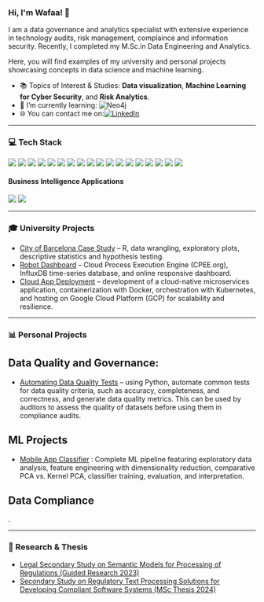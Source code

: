### Hi, I'm Wafaa! 👋 
I am a data governance and analytics specialist with extensive experience in technology audits, risk management, complaince and information security. Recently, I completed my M.Sc.in Data Engineering and Analytics. 

Here, you will find examples of my university and personal projects showcasing concepts in data science and machine learning.

- 📚 Topics of Interest & Studies: **Data visualization**, **Machine Learning for Cyber Security**, and **Risk Analytics**.
- 🌱 I’m currently learning: ![Neo4j](https://img.shields.io/badge/Neo4j-4581C3?&style=for-the-badge&logo=neo4j&logoColor=white)
- 🌐 You can contact me on:[![LinkedIn](https://img.shields.io/badge/linkedin-0A66C2?&style=for-the-badge&logo=linkedin&logoColor=white)](https://www.linkedin.com/in/wabusadah/)

---
### 💻 Tech Stack
<img src="https://img.shields.io/badge/python%20-%2314354C.svg?&style=for-the-badge&logo=python&logoColor=white"/> <img src="https://img.shields.io/badge/r-%23276DC3.svg?&style=for-the-badge&logo=r&logoColor=white"/> <img src="https://img.shields.io/badge/c++%20-%2300599C.svg?&style=for-the-badge&logo=c%2B%2B&ogoColor=white"/> <img src="https://img.shields.io/badge/javascript%20-%23323330.svg?&style=for-the-badge&logo=javascript&logoColor=%23F7DF1E"/> <img src ="https://img.shields.io/badge/oracle%20-%23F00000.svg?&style=for-the-badge&logo=oracle&logoColor=white" /> <img src="https://img.shields.io/badge/mysql-%2300f.svg?&style=for-the-badge&logo=mysql&logoColor=white"/> <img src="https://img.shields.io/badge/Microsoft%20SQL%20Sever-CC2927?style=for-the-badge&logo=microsoft%20sql%20server&logoColor=white" /> <img src ="https://img.shields.io/badge/postgres-%23316192.svg?&style=for-the-badge&logo=postgresql&logoColor=white"/> <img src ="https://img.shields.io/badge/MongoDB-%234ea94b.svg?&style=for-the-badge&logo=mongodb&logoColor=white"/> <img src="https://img.shields.io/badge/numpy-%23013243.svg?style=for-the-badge&logo=numpy&logoColor=white" /> <img src="https://img.shields.io/badge/pandas-%23150458.svg?style=for-the-badge&logo=pandas&logoColor=white" /> <img src="https://img.shields.io/badge/scikit--learn-%23F7931E.svg?style=for-the-badge&logo=scikit-learn&logoColor=white" /> <img src="https://img.shields.io/badge/SciPy-%230C55A5.svg?style=for-the-badge&logo=scipy&logoColor=%white" /> <img src="https://img.shields.io/badge/AWS%20-%23FF9900.svg?&style=for-the-badge&logo=amazon-aws&logoColor=white"/> <img src="https://img.shields.io/badge/Google%20Cloud%20-%234285F4.svg?&style=for-the-badge&logo=google-cloud&logoColor=white"/> <img src="https://img.shields.io/badge/docker%20-%230db7ed.svg?&style=for-the-badge&logo=docker&logoColor=white"/> <img src="https://img.shields.io/badge/kubernetes%20-%23326ce5.svg?&style=for-the-badge&logo=kubernetes&logoColor=white"/> <img src ="https://img.shields.io/badge/jira-%230A0FFF.svg?style=for-the-badge&logo=jira&logoColor=white" /> 

#### Business Intelligence Applications 
<img src="https://img.shields.io/badge/tableau-E97627?&style=for-the-badge&logo=Tableau&logoColor=white" /> <img src ="https://img.shields.io/badge/power_bi-F2C811?style=for-the-badge&logo=powerbi&logoColor=black" />

---
### 🎓 University Projects  
- [City of Barcelona Case Study](https://github.com/WafaaN/Barcelona-Case-Study-Statistics-with-R) – R, data wrangling, exploratory plots, descriptive statistics and hypothesis testing.  
- [Robot Dashboard](https://github.com/WafaaN/Robot_Dashboard_CPEE_PAIS) – Cloud Process Execution Engine (CPEE.org), InfluxDB time-series database, and online responsive dashboard.
- [Cloud App Deployment](https://github.com/abhishekkarki/cloud-app-deployment) – development of a  cloud-native microservices application, containerization with Docker, orchestration with Kubernetes, and hosting on Google Cloud Platform (GCP) for scalability and resilience.


<!-- 
- [Eigenfaces](https://github.com/WafaaN/Robot_Dashboard_CPEE_PAIS) – Dimesnionality reduction using PCA, kernel PCA and feature selection.
- [ML Algorithms](https://github.com/WafaaN/Machine-Learning-Algorithms) - demos of of algorithms using Python's most commonly used libraries numpy, pandas, scipy, matplotlib and scikit-learn.
--> 


---
### 📊 Personal Projects 
## Data Quality and Governance: 
- [Automating Data Quality Tests](https://github.com/WafaaN/automating-data-quality-tests) – using Python, automate common tests for data quality criteria, such as accuracy, completeness, and correctness, and generate data quality metrics. This can be used by auditors to assess the quality of datasets before using them in compliance audits.
## ML Projects 
- [Mobile App Classifier](https://github.com/WafaaN/mobile-app-classifier) : Complete ML pipeline featuring exploratory data analysis, feature engineering with dimensionality reduction, comparative PCA vs. Kernel PCA, classifier training, evaluation, and interpretation.

## Data Compliance


 
<!-- -- [Data Engineer/Governance/Management Jobs Market Analysis](https://github.com/WafaaN/data_jobs_market_analysis) – study explores and compares job requirements and other attributes advertised for Data Engineering, Data Governance, and Data Management jobs. Uses Python and NLP techniques on data manually collected from LinkedIn (2025)
<!-- - [Spam Classifier](https://github.com/WafaaN/Robot_Dashboard_CPEE_PAIS) -->.

---
### 📄 Research & Thesis  
- [Legal Secondary Study on Semantic Models for Processing of Regulations (Guided Research 2023)](https://github.com/WafaaN/research/blob/main/GR2023_LegalTextProcessing.pdf)  
- [Secondary Study on Regulatory Text Processing Solutions for Developing Compliant Software Systems (MSc Thesis 2024)](https://github.com/WafaaN/research/blob/main/MScThesis_LegaTextlProcessComplntSystems.pdf)  

